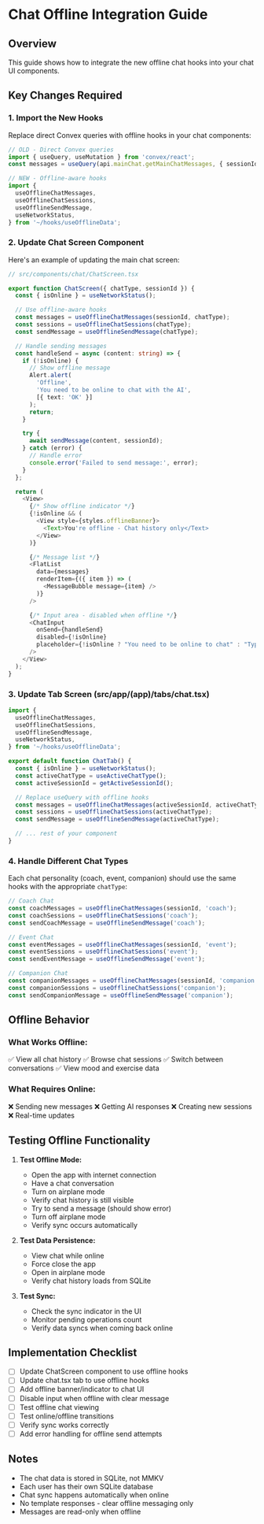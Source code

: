 # Chat Offline Integration Guide

## Overview

This guide shows how to integrate the new offline chat hooks into your chat UI components.

## Key Changes Required

### 1. Import the New Hooks

Replace direct Convex queries with offline hooks in your chat components:

```typescript
// OLD - Direct Convex queries
import { useQuery, useMutation } from 'convex/react';
const messages = useQuery(api.mainChat.getMainChatMessages, { sessionId });

// NEW - Offline-aware hooks
import {
  useOfflineChatMessages,
  useOfflineChatSessions,
  useOfflineSendMessage,
  useNetworkStatus,
} from '~/hooks/useOfflineData';
```

### 2. Update Chat Screen Component

Here's an example of updating the main chat screen:

```typescript
// src/components/chat/ChatScreen.tsx

export function ChatScreen({ chatType, sessionId }) {
  const { isOnline } = useNetworkStatus();

  // Use offline-aware hooks
  const messages = useOfflineChatMessages(sessionId, chatType);
  const sessions = useOfflineChatSessions(chatType);
  const sendMessage = useOfflineSendMessage(chatType);

  // Handle sending messages
  const handleSend = async (content: string) => {
    if (!isOnline) {
      // Show offline message
      Alert.alert(
        'Offline',
        'You need to be online to chat with the AI',
        [{ text: 'OK' }]
      );
      return;
    }

    try {
      await sendMessage(content, sessionId);
    } catch (error) {
      // Handle error
      console.error('Failed to send message:', error);
    }
  };

  return (
    <View>
      {/* Show offline indicator */}
      {!isOnline && (
        <View style={styles.offlineBanner}>
          <Text>You're offline - Chat history only</Text>
        </View>
      )}

      {/* Message list */}
      <FlatList
        data={messages}
        renderItem={({ item }) => (
          <MessageBubble message={item} />
        )}
      />

      {/* Input area - disabled when offline */}
      <ChatInput
        onSend={handleSend}
        disabled={!isOnline}
        placeholder={!isOnline ? "You need to be online to chat" : "Type a message..."}
      />
    </View>
  );
}
```

### 3. Update Tab Screen (src/app/(app)/tabs/chat.tsx)

```typescript
import {
  useOfflineChatMessages,
  useOfflineChatSessions,
  useOfflineSendMessage,
  useNetworkStatus,
} from '~/hooks/useOfflineData';

export default function ChatTab() {
  const { isOnline } = useNetworkStatus();
  const activeChatType = useActiveChatType();
  const activeSessionId = getActiveSessionId();

  // Replace useQuery with offline hooks
  const messages = useOfflineChatMessages(activeSessionId, activeChatType);
  const sessions = useOfflineChatSessions(activeChatType);
  const sendMessage = useOfflineSendMessage(activeChatType);

  // ... rest of your component
}
```

### 4. Handle Different Chat Types

Each chat personality (coach, event, companion) should use the same hooks with the appropriate `chatType`:

```typescript
// Coach Chat
const coachMessages = useOfflineChatMessages(sessionId, 'coach');
const coachSessions = useOfflineChatSessions('coach');
const sendCoachMessage = useOfflineSendMessage('coach');

// Event Chat
const eventMessages = useOfflineChatMessages(sessionId, 'event');
const eventSessions = useOfflineChatSessions('event');
const sendEventMessage = useOfflineSendMessage('event');

// Companion Chat
const companionMessages = useOfflineChatMessages(sessionId, 'companion');
const companionSessions = useOfflineChatSessions('companion');
const sendCompanionMessage = useOfflineSendMessage('companion');
```

## Offline Behavior

### What Works Offline:

✅ View all chat history
✅ Browse chat sessions
✅ Switch between conversations
✅ View mood and exercise data

### What Requires Online:

❌ Sending new messages
❌ Getting AI responses
❌ Creating new sessions
❌ Real-time updates

## Testing Offline Functionality

1. **Test Offline Mode:**
   - Open the app with internet connection
   - Have a chat conversation
   - Turn on airplane mode
   - Verify chat history is still visible
   - Try to send a message (should show error)
   - Turn off airplane mode
   - Verify sync occurs automatically

2. **Test Data Persistence:**
   - View chat while online
   - Force close the app
   - Open in airplane mode
   - Verify chat history loads from SQLite

3. **Test Sync:**
   - Check the sync indicator in the UI
   - Monitor pending operations count
   - Verify data syncs when coming back online

## Implementation Checklist

- [ ] Update ChatScreen component to use offline hooks
- [ ] Update chat.tsx tab to use offline hooks
- [ ] Add offline banner/indicator to chat UI
- [ ] Disable input when offline with clear message
- [ ] Test offline chat viewing
- [ ] Test online/offline transitions
- [ ] Verify sync works correctly
- [ ] Add error handling for offline send attempts

## Notes

- The chat data is stored in SQLite, not MMKV
- Each user has their own SQLite database
- Chat sync happens automatically when online
- No template responses - clear offline messaging only
- Messages are read-only when offline
